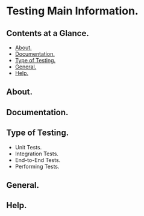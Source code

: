 # Testing Main Information.





## Contents at a Glance.
* [About.](#about)
* [Documentation.](#documentation)
* [Type of Testing.](#type-of-testing)
* [General.](#general)
* [Help.](#help)





## About.





## Documentation.





## Type of Testing.
* Unit Tests.
* Integration Tests.
* End-to-End Tests.
* Performing Tests.





## General.





## Help.
